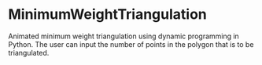 # MinimumWeightTriangulation
Animated minimum weight triangulation using dynamic programming in Python.
The user can input the number of points in the polygon that is to be triangulated. 
